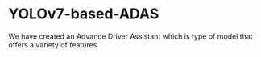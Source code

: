 # YOLOv7-based-ADAS
We have created an Advance Driver Assistant which is type of model that offers a variety of features
